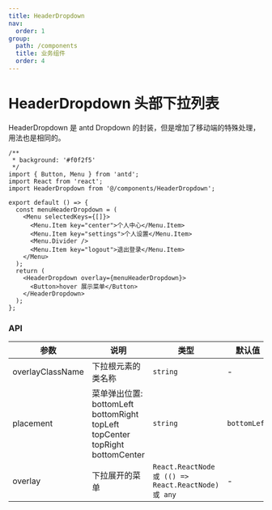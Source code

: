 ```yaml
---
title: HeaderDropdown
nav:
  order: 1
group:
  path: /components
  title: 业务组件
  order: 4
---
```


# HeaderDropdown 头部下拉列表

HeaderDropdown 是 antd Dropdown 的封装，但是增加了移动端的特殊处理，用法也是相同的。

```tsx
/**
 * background: '#f0f2f5'
 */
import { Button, Menu } from 'antd';
import React from 'react';
import HeaderDropdown from '@/components/HeaderDropdown';

export default () => {
  const menuHeaderDropdown = (
    <Menu selectedKeys={[]}>
      <Menu.Item key="center">个人中心</Menu.Item>
      <Menu.Item key="settings">个人设置</Menu.Item>
      <Menu.Divider />
      <Menu.Item key="logout">退出登录</Menu.Item>
    </Menu>
  );
  return (
    <HeaderDropdown overlay={menuHeaderDropdown}>
      <Button>hover 展示菜单</Button>
    </HeaderDropdown>
  );
};
```

### API

| 参数 | 说明 | 类型 | 默认值 |
| --- | --- | --- | --- |
| overlayClassName | 下拉根元素的类名称 | `string` | - |
| placement | 菜单弹出位置: bottomLeft bottomRight topLeft topCenter topRight bottomCenter | `string` | `bottomLeft` |
| overlay | 下拉展开的菜单 | `React.ReactNode 或 (() => React.ReactNode) 或 any` | - |
